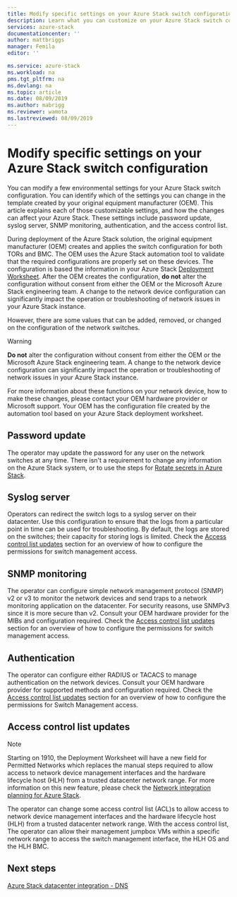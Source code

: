 ```yaml
---
title: Modify specific settings on your Azure Stack switch configuration | Microsoft Docs
description: Learn what you can customize on your Azure Stack switch configuration. After the original equipment manufacturer (OEM) creates the configuration, do not alter it without consent from either the OEM or the Microsoft Azure Stack engineering team.
services: azure-stack
documentationcenter: ''
author: mattbriggs
manager: Femila
editor: ''

ms.service: azure-stack
ms.workload: na
pms.tgt_pltfrm: na
ms.devlang: na
ms.topic: article
ms.date: 08/09/2019
ms.author: mabrigg
ms.reviewer: wamota
ms.lastreviewed: 08/09/2019
---
```


#  Modify specific settings on your Azure Stack switch configuration

You can modify a few environmental settings for your Azure Stack switch configuration. You can identify which of the settings you can change in the template created by your original equipment manufacturer (OEM). This article explains each of those customizable settings, and how the changes can affect your Azure Stack. These settings include password update, syslog server, SNMP monitoring, authentication, and the access control list. 

During deployment of the Azure Stack solution, the original equipment manufacturer (OEM) creates and applies the switch configuration for both TORs and BMC. The OEM uses the Azure Stack automation tool to validate that the required configurations are properly set on these devices. The configuration is based the information in your Azure Stack [Deployment Worksheet](azure-stack-deployment-worksheet.md). After the OEM creates the configuration, **do not** alter the configuration without consent from either the OEM or the Microsoft Azure Stack engineering team. A change to the network device configuration can significantly impact the operation or troubleshooting of network issues in your Azure Stack instance.

However, there are some values that can be added, removed, or changed on the configuration of the network switches.

>[!Warning]  
> **Do not** alter the configuration without consent from either the OEM or the Microsoft Azure Stack engineering team. A change to the network device configuration can significantly impact the operation or troubleshooting of network issues in your Azure Stack instance.
>
> For more information about these functions on your network device, how to make these changes, please contact your OEM hardware provider or Microsoft support. Your OEM has the configuration file created by the automation tool based on your Azure Stack deployment worksheet. 

## Password update

The operator may update the password for any user on the network switches at any time. There isn't a requirement to change any information on the Azure Stack system, or to use the steps for [Rotate secrets in Azure Stack](azure-stack-rotate-secrets.md).

## Syslog server

Operators can redirect the switch logs to a syslog server on their datacenter. Use this configuration to ensure that the logs from a particular point in time can be used for troubleshooting. By default, the logs are stored on the switches; their capacity for storing logs is limited. Check the [Access control list updates](#access-control-list-updates) section for an overview of how to configure the permissions for switch management access.

## SNMP monitoring

The operator can configure simple network management protocol (SNMP) v2 or v3 to monitor the network devices and send traps to a network monitoring application on the datacenter. For security reasons, use SNMPv3 since it is more secure than v2. Consult your OEM hardware provider for the MIBs and configuration required. Check the [Access control list updates](#access-control-list-updates) section for an overview of how to configure the permissions for switch management access.

## Authentication

The operator can configure either RADIUS or TACACS to manage authentication on the network devices. Consult your OEM hardware provider for supported methods and configuration required.  Check the [Access control list updates](#access-control-list-updates) section for an overview of how to configure the permissions for Switch Management access.

## Access control list updates

> [!NOTE]
> Starting on 1910, the Deployment Worksheet will have a new field for Permitted Networks which replaces the manual steps required to allow access to network device management interfaces and the hardware lifecycle host (HLH) from a trusted datacenter network range. For more information on this new feature, please check the [Network integration planning for Azure Stack](https://docs.microsoft.com/azure-stack/operator/azure-stack-network#permitted-networks).

The operator can change some access control list (ACL)s to allow access to network device management interfaces and the hardware lifecycle host (HLH) from a trusted datacenter network range. With the access control list, The operator can allow their management jumpbox VMs within a specific network range to access the switch management interface, the HLH OS and the HLH BMC.

## Next steps

[Azure Stack datacenter integration - DNS](azure-stack-integrate-dns.md)

